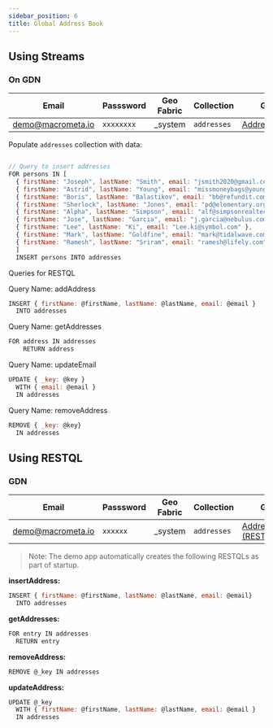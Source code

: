 ```yaml
---
sidebar_position: 6
title: Global Address Book
---
```


## Using Streams

### On GDN

| **Email**         | **Passsword** | **Geo Fabric** | **Collection** | **GUI**                                                                      | **Source Code**                                                         |
| ----------------- | ------------- | -------------- | -------------- | ---------------------------------------------------------------------------- | ----------------------------------------------------------------------- |
| demo@macrometa.io | `xxxxxxxx`    | \_system       | `addresses`    | [AddressBook](https://macrometacorp.github.io/tutorial-addressbook-streams/) | [github](https://github.com/Macrometacorp/tutorial-addressbook-streams) |

Populate `addresses` collection with data:

```js

// Query to insert addresses
FOR persons IN [
  { firstName: "Joseph", lastName: "Smith", email: "jsmith2020@gmail.com" },
  { firstName: "Astrid", lastName: "Young", email: "missmoneybags@young.co.sg" },
  { firstName: "Boris", lastName: "Balastikov", email: "bb@refundit.com" },
  { firstName: "Sherlock", lastName: "Jones", email: "pd@elementary.org" },
  { firstName: "Alpha", lastName: "Simpson", email: "alf@simpsonrealtech.com" },
  { firstName: "Jose", lastName: "Garcia", email: "j.garcia@nebulus.com" },
  { firstName: "Lee", lastName: "Ki", email: "Lee.ki@symbol.com" },
  { firstName: "Mark", lastName: "Goldfine", email: "mark@tidalwave.com" },
  { firstName: "Ramesh", lastName: "Sriram", email: "ramesh@lifely.com" } 
  ]
  INSERT persons INTO addresses

```

Queries for RESTQL

Query Name: addAddress

```js
INSERT { firstName: @firstName, lastName: @lastName, email: @email }
  INTO addresses
```

Query Name: getAddresses

```js
FOR address IN addresses
    RETURN address
```

Query Name: updateEmail

```js
UPDATE { _key: @key }
  WITH { email: @email }
  IN addresses
```

Query Name: removeAddress

```js
REMOVE { _key: @key} 
  IN addresses
```

## Using RESTQL

### GDN

| **Email**         | **Passsword** | **Geo Fabric** | **Collection** | **GUI**                                                                              | **Source Code**                                                        |
| ----------------- | ------------- | -------------- | -------------- | ------------------------------------------------------------------------------------ | ---------------------------------------------------------------------- |
| demo@macrometa.io | `xxxxxx`      | \_system       | `addresses`    | [AddressBook (RESTQL)](https://macrometacorp.github.io/tutorial-addressbook-restql/) | [github](https://github.com/Macrometacorp/tutorial-addressbook-restql) |

> Note: The demo app automatically creates the following RESTQLs as part of startup.

**insertAddress:**

```js
INSERT { firstName: @firstName, lastName: @lastName, email: @email}
  INTO addresses
```

**getAddresses:**

```js
FOR entry IN addresses
  RETURN entry
```

**removeAddress:**

```js
REMOVE @_key IN addresses
```

**updateAddress:**

```js
UPDATE @_key
  WITH { firstName: @firstName, lastName: @lastName, email: @email }
  IN addresses
```

